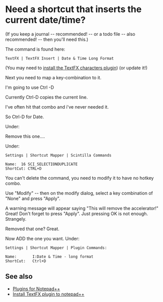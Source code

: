 # Need a shortcut that inserts the current date/time?

(If you keep a journal -- recommended! -- or a todo file -- also recommended! -- then you'll need this.)

The command is found here:

    TextFX | TextFX Insert | Date & Time Long Format


(You may need to [install the TextFX characters plugin](install_textfx_plugin.md)) (or update it!)

Next you need to map a key-combination to it.


I'm going to use Ctrl -D

Currently Ctrl-D copies the current line.

I've often hit that combo and i've never needed it.

So Ctrl-D for Date.

Under:


Remove this one....

Under:


    Settings | Shortcut Mapper | Scintilla Commands

    Name:  16 SCI_SELECTIONDUPLICATE
    ShortCut: CTRL+D


You can't delete the command, you need to modify it to have no hotkey combo.

Use "Modify" -- then on the modify dialog, select a key combination of "None" and press "Apply".

A warning message will appear saying "This will remove the accelerator!"  Great! Don't forget to press "Apply". Just pressing OK is not enough. Strangely.

Removed that one? Great.

Now ADD the one you want. Under:

    Settings | Shortcut Mapper | Plugin Commands:

    Name:       I:Date & Time - long format
    ShortCut:   Ctrl+D


## See also

 * [Plugins for Notepad++](plugins.md)
 * [Install TextFX plugin to notepad++](install_textfx_plugin.md)